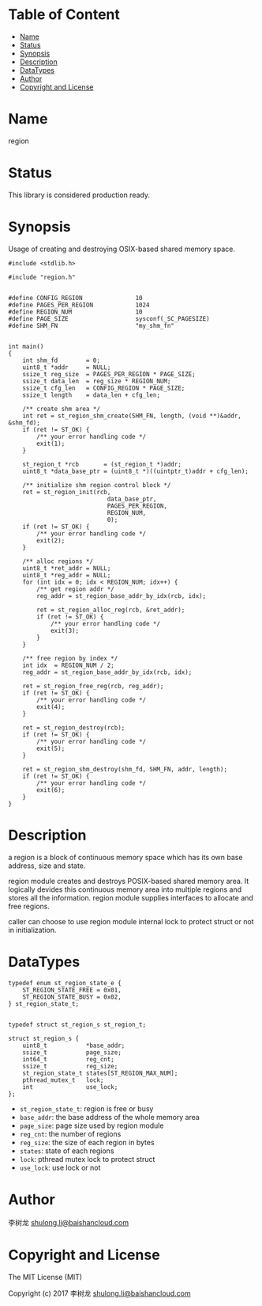 <!-- START doctoc generated TOC please keep comment here to allow auto update -->
<!-- DON'T EDIT THIS SECTION, INSTEAD RE-RUN doctoc TO UPDATE -->
#   Table of Content

- [Name](#name)
- [Status](#status)
- [Synopsis](#synopsis)
- [Description](#description)
- [DataTypes](#structure)
- [Author](#author)
- [Copyright and License](#copyright-and-license)

<!-- END doctoc generated TOC please keep comment here to allow auto update -->

# Name

region

# Status

This library is considered production ready.

# Synopsis

Usage of creating and destroying OSIX-based shared memory space.

```
#include <stdlib.h>

#include "region.h"


#define CONFIG_REGION               10
#define PAGES_PER_REGION            1024
#define REGION_NUM                  10
#define PAGE_SIZE                   sysconf(_SC_PAGESIZE)
#define SHM_FN                      "my_shm_fn"


int main()
{
    int shm_fd        = 0;
    uint8_t *addr     = NULL;
    ssize_t reg_size  = PAGES_PER_REGION * PAGE_SIZE;
    ssize_t data_len  = reg_size * REGION_NUM;
    ssize_t cfg_len   = CONFIG_REGION * PAGE_SIZE;
    ssize_t length    = data_len + cfg_len;

    /** create shm area */
    int ret = st_region_shm_create(SHM_FN, length, (void **)&addr, &shm_fd);
    if (ret != ST_OK) {
        /** your error handling code */
        exit(1);
    }

    st_region_t *rcb       = (st_region_t *)addr;
    uint8_t *data_base_ptr = (uint8_t *)((uintptr_t)addr + cfg_len);

    /** initialize shm region control block */
    ret = st_region_init(rcb,
                            data_base_ptr,
                            PAGES_PER_REGION,
                            REGION_NUM,
                            0);
    if (ret != ST_OK) {
        /** your error handling code */
        exit(2);
    }

    /** alloc regions */
    uint8_t *ret_addr = NULL;
    uint8_t *reg_addr = NULL;
    for (int idx = 0; idx < REGION_NUM; idx++) {
        /** get region addr */
        reg_addr = st_region_base_addr_by_idx(rcb, idx);

        ret = st_region_alloc_reg(rcb, &ret_addr);
        if (ret != ST_OK) {
            /** your error handling code */
            exit(3);
        }
    }

    /** free region by index */
    int idx  = REGION_NUM / 2;
    reg_addr = st_region_base_addr_by_idx(rcb, idx);

    ret = st_region_free_reg(rcb, reg_addr);
    if (ret != ST_OK) {
        /** your error handling code */
        exit(4);
    }

    ret = st_region_destroy(rcb);
    if (ret != ST_OK) {
        /** your error handling code */
        exit(5);
    }

    ret = st_region_shm_destroy(shm_fd, SHM_FN, addr, length);
    if (ret != ST_OK) {
        /** your error handling code */
        exit(6);
    }
}

```

# Description
a region is a block of continuous memory space which has its own base address,
size and state.

region module creates and destroys POSIX-based shared memory area. It logically
devides this continuous memory area into multiple regions and stores all the
information. region module supplies interfaces to allocate and free regions.

caller can choose to use region module internal lock to protect struct or not
in initialization.

# DataTypes

```
typedef enum st_region_state_e {
    ST_REGION_STATE_FREE = 0x01,
    ST_REGION_STATE_BUSY = 0x02,
} st_region_state_t;


typedef struct st_region_s st_region_t;

struct st_region_s {
    uint8_t           *base_addr;
    ssize_t           page_size;
    int64_t           reg_cnt;
    ssize_t           reg_size;
    st_region_state_t states[ST_REGION_MAX_NUM];
    pthread_mutex_t   lock;
    int               use_lock;
};
```
- `st_region_state_t`: region is free or busy
- `base_addr`: the base address of the whole memory area
- `page_size`: page size used by region module
- `reg_cnt`: the number of regions
- `reg_size`: the size of each region in bytes
- `states`: state of each regions
- `lock`: pthread mutex lock to protect struct
- `use_lock`: use lock or not

# Author

李树龙 <shulong.li@baishancloud.com>

# Copyright and License

The MIT License (MIT)

Copyright (c) 2017 李树龙 <shulong.li@baishancloud.com>
